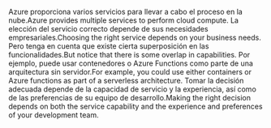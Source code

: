 <span data-ttu-id="cbd30-101">Azure proporciona varios servicios para llevar a cabo el proceso en la nube.</span><span class="sxs-lookup"><span data-stu-id="cbd30-101">Azure provides multiple services to perform cloud compute.</span></span> <span data-ttu-id="cbd30-102">La elección del servicio correcto depende de sus necesidades empresariales.</span><span class="sxs-lookup"><span data-stu-id="cbd30-102">Choosing the right service depends on your business needs.</span></span> <span data-ttu-id="cbd30-103">Pero tenga en cuenta que existe cierta superposición en las funcionalidades.</span><span class="sxs-lookup"><span data-stu-id="cbd30-103">But notice that there is some overlap in capabilities.</span></span> <span data-ttu-id="cbd30-104">Por ejemplo, puede usar contenedores o Azure Functions como parte de una arquitectura sin servidor.</span><span class="sxs-lookup"><span data-stu-id="cbd30-104">For example, you could use either containers or Azure functions as part of a serverless architecture.</span></span> <span data-ttu-id="cbd30-105">Tomar la decisión adecuada depende de la capacidad de servicio y la experiencia, así como de las preferencias de su equipo de desarrollo.</span><span class="sxs-lookup"><span data-stu-id="cbd30-105">Making the right decision depends on both the service capability and the experience and preferences of your development team.</span></span>
